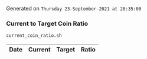 Generated on `Thursday 23-September-2021 at 20:35:00`

### Current to Target Coin Ratio
`current_coin_ratio.sh`

Date|Current|Target|Ratio
---|---|---|---
